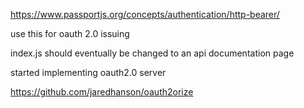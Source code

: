 https://www.passportjs.org/concepts/authentication/http-bearer/

use this for oauth 2.0 issuing

index.js should eventually be changed to an api documentation page

started implementing oauth2.0 server

https://github.com/jaredhanson/oauth2orize
